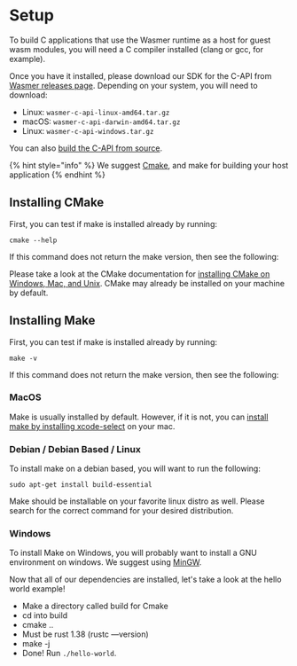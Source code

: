 # Setup

To build C applications that use the Wasmer runtime as a host for guest wasm modules, you will need a C compiler installed \(clang or gcc, for example\).

Once you have it installed, please download our SDK for the C-API from [Wasmer releases page](https://github.com/wasmerio/wasmer/releases). Depending on your system, you will need to download:

* Linux: `wasmer-c-api-linux-amd64.tar.gz` 
* macOS: `wasmer-c-api-darwin-amd64.tar.gz` 
* Linux: `wasmer-c-api-windows.tar.gz` 

You can also [build the C-API from source](../../ecosystem/wasmer/building-from-source/#building-the-c-api-from-source).

{% hint style="info" %}
We suggest [Cmake](https://cmake.org/), and make for building your host application
{% endhint %}

## Installing CMake

First, you can test if make is installed already by running:

```text
cmake --help
```

If this command does not return the make version, then see the following:

Please take a look at the CMake documentation for [installing CMake on Windows, Mac, and Unix](https://cmake.org/install/). CMake may already be installed on your machine by default.

## Installing Make

First, you can test if make is installed already by running:

```text
make -v
```

If this command does not return the make version, then see the following:

### MacOS

Make is usually installed by default. However, if it is not, you can [install make by installing xcode-select](http://osxdaily.com/2014/02/12/install-command-line-tools-mac-os-x/) on your mac.

### Debian / Debian Based / Linux

To install make on a debian based, you will want to run the following:

```text
sudo apt-get install build-essential
```

Make should be installable on your favorite linux distro as well. Please search for the correct command for your desired distribution.

### Windows

To install Make on Windows, you will probably want to install a GNU environment on windows. We suggest using [MinGW](http://www.mingw.org/).

Now that all of our dependencies are installed, let's take a look at the hello world example!

* Make a directory called build for Cmake
* cd into build
* cmake ..
* Must be rust 1.38 \(rustc —version\)
* make -j
* Done! Run `./hello-world`.

